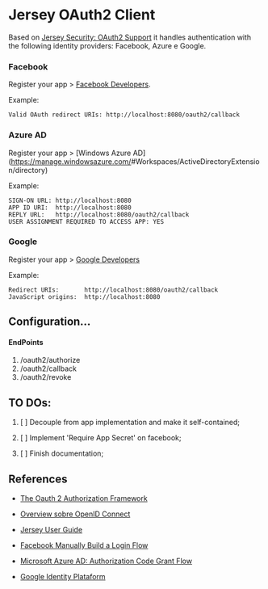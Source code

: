 # Jersey OAuth2 Client

Based on [Jersey Security: OAuth2 Support](https://jersey.java.net/documentation/latest/user-guide.html#d0e12830) it handles authentication with the following identity providers: Facebook, Azure e Google.


### Facebook

Register your app > [Facebook Developers](https://developers.facebook.com/apps).

Example: 
```
Valid OAuth redirect URIs: http://localhost:8080/oauth2/callback
```


### Azure AD

Register your app > [Windows Azure AD](https://manage.windowsazure.com/<your domain>#Workspaces/ActiveDirectoryExtension/directory)

Example:
```
SIGN-ON URL: http://localhost:8080
APP ID URI:  http://localhost:8080
REPLY URL:   http://localhost:8080/oauth2/callback
USER ASSIGNMENT REQUIRED TO ACCESS APP: YES
```


### Google

Register your app > [Google Developers](https://console.developers.google.com)

Example:
```
Redirect URIs:       http://localhost:8080/oauth2/callback
JavaScript origins:  http://localhost:8080
```


## Configuration...


#### EndPoints

1. /oauth2/authorize
2. /oauth2/callback
3. /oauth2/revoke


## TO DOs:

1. [ ] Decouple from app implementation and make it self-contained;
	
2. [ ] Implement 'Require App Secret' on facebook;

3. [ ] Finish documentation;


## References

- [The Oauth 2 Authorization Framework](https://tools.ietf.org/html/rfc6749)

- [Overview sobre OpenID Connect](http://openid.net/connect/)

- [Jersey User Guide](https://jersey.java.net/documentation/latest/user-guide.html)

- [Facebook Manually Build a Login Flow](https://developers.facebook.com/docs/facebook-login/manually-build-a-login-flow)

- [Microsoft Azure AD: Authorization Code Grant Flow](https://msdn.microsoft.com/en-us/library/azure/dn645542.aspx)

- [Google Identity Plataform](https://developers.google.com/identity/protocols/OpenIDConnect#accessingtheservice)


